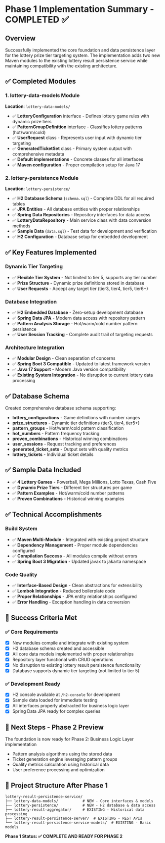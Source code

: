 # Phase 1 Implementation Summary - COMPLETED ✅

## Overview
Successfully implemented the core foundation and data persistence layer for the lottery prize tier targeting system. The implementation adds two new Maven modules to the existing lottery result persistence service while maintaining compatibility with the existing architecture.

## ✅ Completed Modules

### 1. lottery-data-models Module
**Location**: `lottery-data-models/`
- ✅ **LotteryConfiguration** interface - Defines lottery game rules with dynamic prize tiers
- ✅ **PatternGroupDefinition** interface - Classifies lottery patterns (hot/warm/cold) 
- ✅ **UserRequest** class - Represents user input with dynamic tier targeting
- ✅ **GeneratedTicketSet** class - Primary system output with comprehensive metadata
- ✅ **Default implementations** - Concrete classes for all interfaces
- ✅ **Maven configuration** - Proper compilation setup for Java 17

### 2. lottery-persistence Module  
**Location**: `lottery-persistence/`
- ✅ **H2 Database Schema** (`schema.sql`) - Complete DDL for all required tables
- ✅ **JPA Entities** - All database entities with proper relationships
- ✅ **Spring Data Repositories** - Repository interfaces for data access
- ✅ **LotteryDataRepository** - Main service class with data conversion methods
- ✅ **Sample Data** (`data.sql`) - Test data for development and verification
- ✅ **H2 Configuration** - Database setup for embedded development

## ✅ Key Features Implemented

### Dynamic Tier Targeting
- ✅ **Flexible Tier System** - Not limited to tier 5, supports any tier number
- ✅ **Prize Structure** - Dynamic prize definitions stored in database
- ✅ **User Requests** - Accept any target tier (tier3, tier4, tier5, tier6+)

### Database Integration
- ✅ **H2 Embedded Database** - Zero-setup development database
- ✅ **Spring Data JPA** - Modern data access with repository pattern
- ✅ **Pattern Analysis Storage** - Hot/warm/cold number pattern persistence
- ✅ **User Session Tracking** - Complete audit trail of targeting requests

### Architecture Integration
- ✅ **Modular Design** - Clean separation of concerns
- ✅ **Spring Boot 3 Compatible** - Updated to latest framework version
- ✅ **Java 17 Support** - Modern Java version compatibility  
- ✅ **Existing System Integration** - No disruption to current lottery data processing

## ✅ Database Schema
Created comprehensive database schema supporting:
- **lottery_configurations** - Game definitions with number ranges
- **prize_structures** - Dynamic tier definitions (tier3, tier4, tier5+)
- **pattern_groups** - Hot/warm/cold pattern classification
- **hot_numbers** - Pattern frequency tracking
- **proven_combinations** - Historical winning combinations
- **user_sessions** - Request tracking and preferences
- **generated_ticket_sets** - Output sets with quality metrics
- **lottery_tickets** - Individual ticket details

## ✅ Sample Data Included
- ✅ **4 Lottery Games** - Powerball, Mega Millions, Lotto Texas, Cash Five
- ✅ **Dynamic Prize Tiers** - Different tier structures per game
- ✅ **Pattern Examples** - Hot/warm/cold number patterns
- ✅ **Proven Combinations** - Historical winning examples

## ✅ Technical Accomplishments

### Build System
- ✅ **Maven Multi-Module** - Integrated with existing project structure
- ✅ **Dependency Management** - Proper module dependencies configured
- ✅ **Compilation Success** - All modules compile without errors
- ✅ **Spring Boot 3 Migration** - Updated javax to jakarta namespace

### Code Quality
- ✅ **Interface-Based Design** - Clean abstractions for extensibility
- ✅ **Lombok Integration** - Reduced boilerplate code
- ✅ **Proper Relationships** - JPA entity relationships configured
- ✅ **Error Handling** - Exception handling in data conversion

## 🎯 Success Criteria Met

### ✅ Core Requirements
- [x] New modules compile and integrate with existing system
- [x] H2 database schema created and accessible  
- [x] All core data models implemented with proper relationships
- [x] Repository layer functional with CRUD operations
- [x] No disruption to existing lottery result persistence functionality
- [x] Database supports dynamic tier targeting (not limited to tier 5)

### ✅ Development Ready
- [x] H2 console available at `/h2-console` for development
- [x] Sample data loaded for immediate testing
- [x] All interfaces properly abstracted for business logic layer
- [x] Spring Data JPA ready for complex queries

## 🚀 Next Steps - Phase 2 Preview
The foundation is now ready for Phase 2: Business Logic Layer implementation
- Pattern analysis algorithms using the stored data
- Ticket generation engine leveraging pattern groups  
- Quality metrics calculation using historical data
- User preference processing and optimization

## 📁 Project Structure After Phase 1
```
lottery-result-persistence-service/
├── lottery-data-models/           # NEW - Core interfaces & models
├── lottery-persistence/           # NEW - H2 database & data access  
├── lottery-result-aggregator/     # EXISTING - Historical data processing
├── lottery-result-persistence-server/  # EXISTING - REST APIs
└── lottery-result-persistence-service-models/  # EXISTING - Basic models
```

**Phase 1 Status: ✅ COMPLETE AND READY FOR PHASE 2**